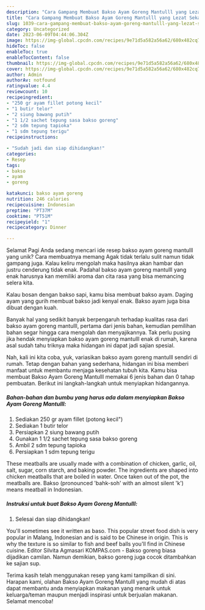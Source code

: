 ```yaml
---
description: "Cara Gampang Membuat Bakso Ayam Goreng Mantulll yang Lezat Sekali, Mantap"
title: "Cara Gampang Membuat Bakso Ayam Goreng Mantulll yang Lezat Sekali, Mantap"
slug: 1039-cara-gampang-membuat-bakso-ayam-goreng-mantulll-yang-lezat-sekali-mantap
category: Uncategorized
date: 2023-06-09T04:44:06.304Z
image: https://img-global.cpcdn.com/recipes/9e71d5a582a56a62/680x482cq70/bakso-ayam-goreng-mantulll-foto-resep-utama.jpg
hideToc: false
enableToc: true
enableTocContent: false
thumbnail: https://img-global.cpcdn.com/recipes/9e71d5a582a56a62/680x482cq70/bakso-ayam-goreng-mantulll-foto-resep-utama.jpg
cover: https://img-global.cpcdn.com/recipes/9e71d5a582a56a62/680x482cq70/bakso-ayam-goreng-mantulll-foto-resep-utama.jpg
author: Admin
authorAv: notfound
ratingvalue: 4.4
reviewcount: 10
recipeingredient:
- "250 gr ayam fillet potong kecil"
- "1 butir telor"
- "2 siung bawang putih"
- "1 1/2 sachet tepung sasa bakso goreng"
- "2 sdm tepung tapioka"
- "1 sdm tepung terigu"
recipeinstructions:

- "Sudah jadi dan siap dihidangkan!"
categories:
- Resep
tags:
- bakso
- ayam
- goreng

katakunci: bakso ayam goreng 
nutrition: 246 calories
recipecuisine: Indonesian
preptime: "PT37M"
cooktime: "PT51M"
recipeyield: "1"
recipecategory: Dinner

---
```



Selamat Pagi Anda sedang mencari ide resep bakso ayam goreng mantulll yang unik? Cara membuatnya memang Agak tidak terlalu sulit namun tidak gampang juga. Kalau keliru mengolah maka hasilnya akan hambar dan justru cenderung tidak enak. Padahal bakso ayam goreng mantulll yang enak harusnya kan memiliki aroma dan cita rasa yang bisa memancing selera kita.


Kalau bosan dengan bakso sapi, kamu bisa membuat bakso ayam. Daging ayam yang gurih membuat bakso jadi kenyal enak. Bakso ayam juga bisa dibuat dengan kuah.

Banyak hal yang sedikit banyak berpengaruh terhadap kualitas rasa dari bakso ayam goreng mantulll, pertama dari jenis bahan, kemudian pemilihan bahan segar hingga cara mengolah dan menyajikannya. Tak perlu pusing jika hendak menyiapkan bakso ayam goreng mantulll enak di rumah, karena asal sudah tahu triknya maka hidangan ini dapat jadi sajian spesial.


Nah, kali ini kita coba, yuk, variasikan bakso ayam goreng mantulll sendiri di rumah. Tetap dengan bahan yang sederhana, hidangan ini bisa memberi manfaat untuk membantu menjaga kesehatan tubuh kita. Kamu bisa membuat Bakso Ayam Goreng Mantulll memakai 6 jenis bahan dan 0 tahap pembuatan. Berikut ini langkah-langkah untuk menyiapkan hidangannya.

<!--inarticleads1-->

##### Bahan-bahan dan bumbu yang harus ada dalam menyiapkan Bakso Ayam Goreng Mantulll:

1. Sediakan 250 gr ayam fillet (potong kecil&#34;)
1. Sediakan 1 butir telor
1. Persiapkan 2 siung bawang putih
1. Gunakan 1 1/2 sachet tepung sasa bakso goreng
1. Ambil 2 sdm tepung tapioka
1. Persiapkan 1 sdm tepung terigu


These meatballs are usually made with a combination of chicken, garlic, oil, salt, sugar, corn starch, and baking powder. The ingredients are shaped into chicken meatballs that are boiled in water. Once taken out of the pot, the meatballs are. Bakso (pronounced &#39;bahk-soh&#39; with an almost silent &#39;k&#39;) means meatball in Indonesian. 

<!--inarticleads2-->

##### Instruksi untuk buat Bakso Ayam Goreng Mantulll:


1. Selesai dan siap dihidangkan!

You&#39;ll sometimes see it written as baso. This popular street food dish is very popular in Malang, Indonesian and is said to be Chinese in origin. This is why the texture is so similar to fish and beef balls you&#39;ll find in Chinese cuisine. Editor Silvita Agmasari KOMPAS.com - Bakso goreng biasa dijadikan camilan. Namun demikian, bakso goreng juga cocok ditambahkan ke sajian sup. 

Terima kasih telah menggunakan resep yang kami tampilkan di sini. Harapan kami, olahan Bakso Ayam Goreng Mantulll yang mudah di atas dapat membantu anda menyiapkan makanan yang menarik untuk keluarga/teman maupun menjadi inspirasi untuk berjualan makanan. Selamat mencoba!
